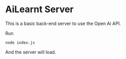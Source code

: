 # AiLearnt Server


This is a basic back-end server to use the Open Ai API.

Run
```
node index.js
```

And the server will load.
